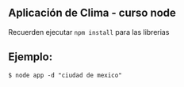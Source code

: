 ## Aplicación de Clima - curso node

Recuerden ejecutar ```npm install``` para las librerias

## Ejemplo:

```
$ node app -d "ciudad de mexico"
```